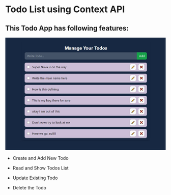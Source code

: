 # Todo List using Context API

## This Todo App has following features:

![Todo with Context API](./src/assets/Todo_App.jpg)

- Create and Add New Todo

- Read and Show Todos List

- Update Existing Todo

- Delete the Todo


